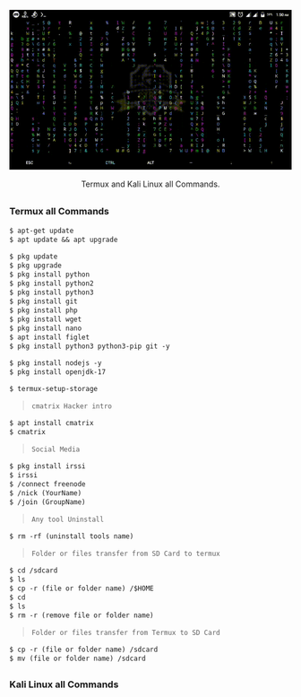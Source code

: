 <!-- tmklCommands -->

<p align="center">
  <img src=".imgs/cv.gif">
</p>

<p align="center">Termux and Kali Linux all Commands.</p>

##

### Termux all Commands

```
$ apt-get update
$ apt update && apt upgrade
```

```
$ pkg update
$ pkg upgrade
$ pkg install python
$ pkg install python2
$ pkg install python3
$ pkg install git
$ pkg install php
$ pkg install wget
$ pkg install nano
$ apt install figlet
$ pkg install python3 python3-pip git -y
```

```
$ pkg install nodejs -y
$ pkg install openjdk-17
```

```
$ termux-setup-storage
```

> `cmatrix Hacker intro`
```
$ apt install cmatrix
$ cmatrix
```

> `Social Media`
```
$ pkg install irssi
$ irssi
$ /connect freenode
$ /nick (YourName)
$ /join (GroupName)
```

> `Any tool Uninstall`
```
$ rm -rf (uninstall tools name)
```

> `Folder or files transfer from SD Card to termux`
```
$ cd /sdcard
$ ls
$ cp -r (file or folder name) /$HOME
$ cd
$ ls
$ rm -r (remove file or folder name)
```
> `Folder or files transfer from Termux to SD Card`
```
$ cp -r (file or folder name) /sdcard
$ mv (file or folder name) /sdcard
```

##

### Kali Linux all Commands
